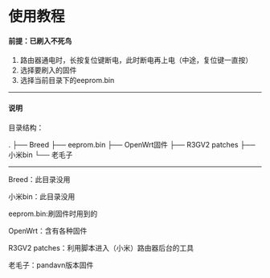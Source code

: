 # 使用教程

#### 前提：已刷入不死鸟

1. 路由器通电时，长按复位键断电，此时断电再上电（中途，复位键一直按）
2. 选择要刷入的固件
3. 选择当前目录下的eeprom.bin

----

#### 说明

目录结构：

.
├── Breed
├── eeprom.bin
├── OpenWrt固件
├── R3GV2 patches
├── 小米bin
└── 老毛子

---

Breed：此目录没用

小米bin：此目录没用

eeprom.bin:刷固件时用到的

OpenWrt：含有各种固件

R3GV2 patches：利用脚本进入（小米）路由器后台的工具

老毛子：pandavn版本固件

